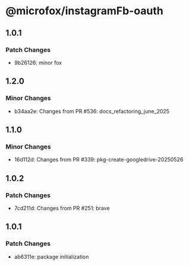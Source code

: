 # @microfox/instagramFb-oauth

## 1.0.1

### Patch Changes

- 9b26126: minor fox

## 1.2.0

### Minor Changes

- b34aa2e: Changes from PR #536: docs_refactoring_june_2025

## 1.1.0

### Minor Changes

- 16d112d: Changes from PR #339: pkg-create-googledrive-20250526

## 1.0.2

### Patch Changes

- 7cd211d: Changes from PR #251: brave

## 1.0.1

### Patch Changes

- ab6311e: package initialization
